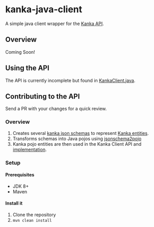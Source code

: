# kanka-java-client
A simple java client wrapper for the [Kanka API](https://kanka.io/en-US/docs/1.0/overview).

## Overview
Coming Soon!

## Using the API
The API is currently incomplete but found in [KankaClient.java](./kanka-client-api/src/main/java/com/stephthedev/kankaclient/api/KankaClient.java). 

## Contributing to the API
Send a PR with your changes for a quick review. 

### Overview
1. Creates several [kanka json schemas](./kanka-client-api/src/main/resources/schema) to represent
   [Kanka entities](https://kanka.io/en-US/docs/1.0/entities).
1. Transforms schemas into Java pojos using [jsonschema2pojo](https://github.com/joelittlejohn/jsonschema2pojo)
1. Kanka pojo entities are then used in the Kanka Client API and 
[implementation](./kanka-client-impl/src/main/java/com/stephthedev/kankaclient/impl/KankaClientImpl.java). 
   
### Setup
#### Prerequisites
* JDK 8+
* Maven

#### Install it
1. Clone the repository
2. `mvn clean install`
